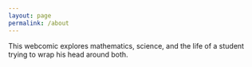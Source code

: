 ```yaml
---
layout: page
permalink: /about
---
```


This webcomic explores mathematics, science, and the life of a student trying to wrap his head around both.
